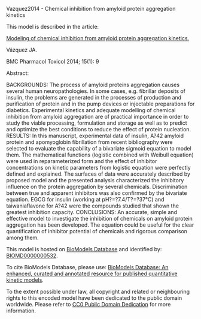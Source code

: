 

Vazquez2014 - Chemical inhibition from amyloid protein aggregation kinetics

This model is described in the article:

[Modeling of chemical inhibition from amyloid protein aggregation
kinetics.](http://identifiers.org/pubmed/24572069)

Vázquez JA.

BMC Pharmacol Toxicol 2014; 15(1): 9

Abstract:

BACKGROUNDS: The process of amyloid proteins aggregation causes several human
neuropathologies. In some cases, e.g. fibrillar deposits of insulin, the
problems are generated in the processes of production and purification of
protein and in the pump devices or injectable preparations for diabetics.
Experimental kinetics and adequate modelling of chemical inhibition from
amyloid aggregation are of practical importance in order to study the viable
processing, formulation and storage as well as to predict and optimize the
best conditions to reduce the effect of protein nucleation. RESULTS: In this
manuscript, experimental data of insulin, A?42 amyloid protein and
apomyoglobin fibrillation from recent bibliography were selected to evaluate
the capability of a bivariate sigmoid equation to model them. The mathematical
functions (logistic combined with Weibull equation) were used in
reparameterized form and the effect of inhibitor concentrations on kinetic
parameters from logistic equation were perfectly defined and explained. The
surfaces of data were accurately described by proposed model and the presented
analysis characterized the inhibitory influence on the protein aggregation by
several chemicals. Discrimination between true and apparent inhibitors was
also confirmed by the bivariate equation. EGCG for insulin (working at
pH?=?7.4/T?=?37°C) and taiwaniaflavone for A?42 were the compounds studied
that shown the greatest inhibition capacity. CONCLUSIONS: An accurate, simple
and effective model to investigate the inhibition of chemicals on amyloid
protein aggregation has been developed. The equation could be useful for the
clear quantification of inhibitor potential of chemicals and rigorous
comparison among them.

This model is hosted on [BioModels Database](http://www.ebi.ac.uk/biomodels/)
and identified by:
[BIOMD0000000532](http://identifiers.org/biomodels.db/BIOMD0000000532).

To cite BioModels Database, please use: [BioModels Database: An enhanced,
curated and annotated resource for published quantitative kinetic
models](http://identifiers.org/pubmed/20587024).

To the extent possible under law, all copyright and related or neighbouring
rights to this encoded model have been dedicated to the public domain
worldwide. Please refer to [CC0 Public Domain
Dedication](http://creativecommons.org/publicdomain/zero/1.0/) for more
information.

